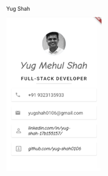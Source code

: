 Yug Shah

![Portfolio](https://github.com/yug-shah0106/Portfolio-App/blob/master/images/portfolio-yug.png)
